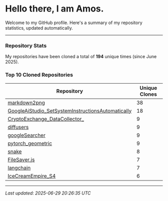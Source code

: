 # Hello there, I am Amos.

Welcome to my GitHub profile. Here's a summary of my repository statistics, updated automatically.

---

### Repository Stats

My repositories have been cloned a total of **194** unique times (since June 2025).

### Top 10 Cloned Repositories

| Repository | Unique Clones |
|------------|---------------|
| [markdown2png](https://github.com/AmosDinh/markdown2png) | 38 |
| [GoogleAiStudio_SetSystemInstructionsAutomatically](https://github.com/AmosDinh/GoogleAiStudio_SetSystemInstructionsAutomatically) | 18 |
| [CryptoExchange_DataCollector_](https://github.com/AmosDinh/CryptoExchange_DataCollector_) | 9 |
| [diffusers](https://github.com/AmosDinh/diffusers) | 9 |
| [googleSearcher](https://github.com/AmosDinh/googleSearcher) | 9 |
| [pytorch_geometric](https://github.com/AmosDinh/pytorch_geometric) | 9 |
| [snake](https://github.com/AmosDinh/snake) | 8 |
| [FileSaver.js](https://github.com/AmosDinh/FileSaver.js) | 7 |
| [langchain](https://github.com/AmosDinh/langchain) | 7 |
| [IceCreamEmpire_S4](https://github.com/AmosDinh/IceCreamEmpire_S4) | 6 |

---

*Last updated: 2025-06-29 20:26:35 UTC*